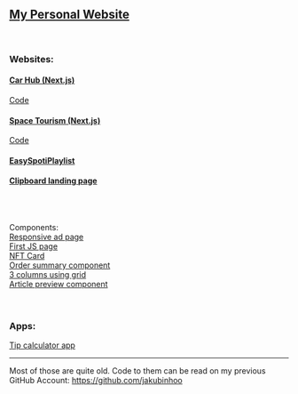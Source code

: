 ## [My Personal Website](https://jradziejewski.netlify.app/)
<br />

### Websites:<br />
#### [Car Hub (Next.js)](https://car-hub-next.netlify.app/)
[Code](https://github.com/jradziejewski/car-hub)
#### [Space Tourism (Next.js)](https://space-tourism-next.netlify.app)
[Code](https://github.com/jradziejewski/space-tourism)
#### [EasySpotiPlaylist](https://jradziejewski.github.io/spotify-playlist-creator/)<br />
#### [Clipboard landing page](https://lucid-ardinghelli-ddd435.netlify.app/)
<br />
<br />

Components:<br />
[Responsive ad page](https://epic-lumiere-c0e0c5.netlify.app)  <br />
[First JS page](https://xenodochial-pike-fdb1c5.netlify.app) <br />
[NFT Card](https://quirky-perlman-678b0e.netlify.app) <br />
[Order summary component](https://youthful-shannon-636706.netlify.app/)<br />
[3 columns using grid](https://pensive-mclean-65cad2.netlify.app/)<br />
[Article preview component](https://happy-agnesi-49262f.netlify.app/)<br />
<br />
<br />

### Apps:<br />
[Tip calculator app](https://brave-agnesi-f0e72e.netlify.app/)

---
Most of those are quite old. Code to them can be read on my previous GitHub Account: https://github.com/jakubinhoo
